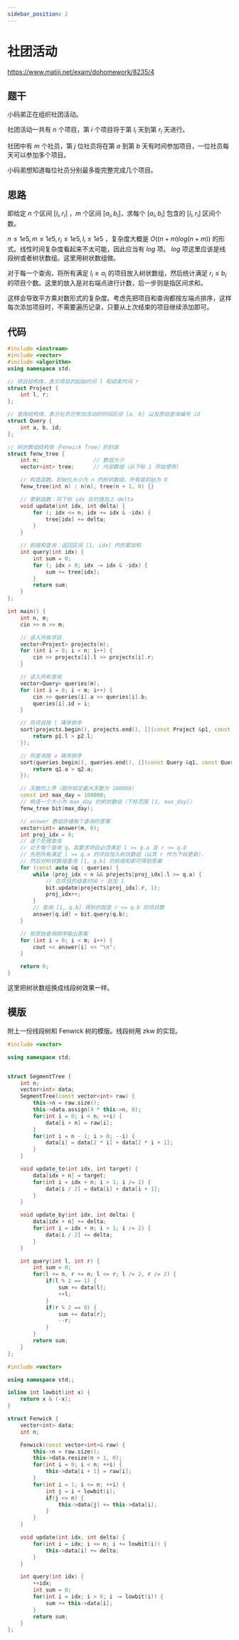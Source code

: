 ```yaml
---
sidebar_position: 2
---
```


# 社团活动

https://www.matiji.net/exam/dohomework/8235/4

## 题干

小码弟正在组织社团活动。

社团活动一共有 $n$ 个项目，第 $i$ 个项目将于第 $l_i$ 天到第 $r_i$ 天进行。

社团中有 $m$ 个社员，第 $j$ 位社员将在第 $a$ 到第 $b$ 天有时间参加项目，一位社员每天可以参加多个项目。

小码弟想知道每位社员分别最多能完整完成几个项目。

## 思路

即给定 $n$ 个区间 $[l_i, r_i]$ ，$m$ 个区间 $[a_i, b_i]$，求每个 $[a_i, b_i]$ 包含的 $[l_i, r_i]$ 区间个数。

$n \leq 1e5, m \leq 1e5, r_i \leq 1e5, l_i \leq 1e5$ ，复杂度大概是 $O((n + m) log (n + m))$ 的形式。线性时间复杂度看起来不太可能，因此应当有 $log$ 项。 $log$ 项这里应该是线段树或者树状数组。这里用树状数组做。

对于每一个查询，将所有满足 $l_i \geq a_i$ 的项目放入树状数组，然后统计满足 $r_i \leq b_i$ 的项目个数。这里的放入是对右端点进行计数，后一步则是指区间求和。

这样会导致平方乘对数形式的复杂度。考虑先把项目和查询都按左端点排序，这样每次添加项目时，不需要遍历记录，只要从上次结束的项目继续添加即可。

## 代码

```cpp
#include <iostream>
#include <vector>
#include <algorithm>
using namespace std;

// 项目结构体，表示项目的起始时间 l 和结束时间 r
struct Project {
    int l, r;
};

// 查询结构体，表示社员可参加活动的时间区间 [a, b] 以及原始查询编号 id
struct Query {
    int a, b, id;
};

// 树状数组结构体（Fenwick Tree）的封装
struct fenw_tree {
    int n;                 // 数组大小
    vector<int> tree;      // 内部数组（从下标 1 开始使用）

    // 构造函数，初始化大小为 n 的树状数组，所有值初始为 0
    fenw_tree(int n) : n(n), tree(n + 1, 0) {}

    // 更新函数：将下标 idx 处的值加上 delta
    void update(int idx, int delta) {
        for (; idx <= n; idx += idx & -idx) {
            tree[idx] += delta;
        }
    }

    // 前缀和查询：返回区间 [1, idx] 内的累加和
    int query(int idx) {
        int sum = 0;
        for (; idx > 0; idx -= idx & -idx) {
            sum += tree[idx];
        }
        return sum;
    }
};

int main() {
    int n, m;
    cin >> n >> m;

    // 读入所有项目
    vector<Project> projects(n);
    for (int i = 0; i < n; i++) {
        cin >> projects[i].l >> projects[i].r;
    }

    // 读入所有查询
    vector<Query> queries(m);
    for (int i = 0; i < m; i++) {
        cin >> queries[i].a >> queries[i].b;
        queries[i].id = i;
    }

    // 将项目按 l 降序排序
    sort(projects.begin(), projects.end(), [](const Project &p1, const Project &p2) {
        return p1.l > p2.l;
    });

    // 将查询按 a 降序排序
    sort(queries.begin(), queries.end(), [](const Query &q1, const Query &q2) {
        return q1.a > q2.a;
    });

    // 天数的上界（题中规定最大天数为 100000）
    const int max_day = 100000;
    // 构造一个大小为 max_day 的树状数组（下标范围 [1, max_day]）
    fenw_tree bit(max_day);

    // answer 数组存储每个查询的答案
    vector<int> answer(m, 0);
    int proj_idx = 0;
    // 逐个处理查询
    // 对于每个查询 q，其要求项目必须满足 l >= q.a 且 r <= q.b
    // 先把所有满足 l >= q.a 的项目加入树状数组（以其 r 作为下标更新），
    // 然后对树状数组查询 [1, q.b] 的前缀和即可得到答案
    for (const auto &q : queries) {
        while (proj_idx < n && projects[proj_idx].l >= q.a) {
            // 在项目的结束时间 r 处加 1
            bit.update(projects[proj_idx].r, 1);
            proj_idx++;
        }
        // 查询 [1, q.b] 得到的就是 r <= q.b 的项目数
        answer[q.id] = bit.query(q.b);
    }

    // 按原始查询顺序输出答案
    for (int i = 0; i < m; i++) {
        cout << answer[i] << "\n";
    }

    return 0;
}
```

这里把树状数组换成线段树效果一样。

## 模版

附上一份线段树和 Fenwick 树的模版。线段树用 zkw 的实现。

```cpp
#include <vector>

using namespace std;


struct SegmentTree {
    int n;
    vector<int> data;
    SegmentTree(const vector<int> raw) {
        this->n = raw.size();
        this->data.assign(4 * this->n, 0);
        for(int i = 0; i < n; ++i) {
            data[i + n] = raw[i];
        }
        for(int i = n - 1; i > 0; --i) {
            data[i] = data[2 * i] + data[2 * i + 1];
        }
    }

    void update_to(int idx, int target) {
        data[idx + n] = target;
        for(int i = idx + n; i > 1; i /= 2) {
            data[i / 2] = data[i] + data[i + 1];
        }
    }

    void update_by(int idx, int delta) {
        data[idx + n] += delta;
        for(int i = idx + n; i > 1; i /= 2) {
            data[i / 2] += delta;
        }
    }

    int query(int l, int r) {
        int sum = 0;
        for(l += n, r += n; l <= r; l /= 2, r /= 2) {
            if(l % 2 == 1) {
                sum += data[l];
                ++l;
            }
            if(r % 2 == 0) {
                sum += data[r];
                --r;
            }
        }
        return sum;
    }
};
```

```cpp
#include <vector>

using namespace std;;

inline int lowbit(int x) {
    return x & (-x);
}

struct Fenwick {
    vector<int> data;
    int n;

    Fenwick(const vector<int>& raw) {
        this->n = raw.size();
        this->data.resize(n + 1, 0);
        for(int i = 0; i < n; ++i) {
            this->data[i + 1] = raw[i];
        }
        for(int i = 1; i <= n; ++i) {
            int j = i + lowbit(i);
            if(j <= n) {
                this->data[j] += this->data[i];
            }
        }
    }

    void update(int idx, int delta) {
        for(int i = idx; i <= n; i += lowbit(i)) {
            this->data[i] += delta;
        }
    }

    int query(int idx) {
        ++idx;
        int sum = 0;
        for(int i = idx; i > 0; i -= lowbit(i)) {
            sum += this->data[i];
        }
        return sum;
    }
};
```
